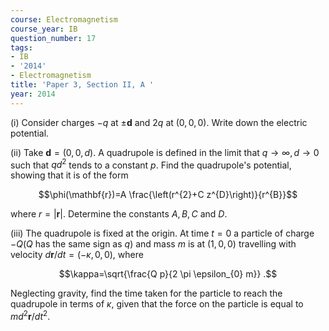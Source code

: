 ```yaml
---
course: Electromagnetism
course_year: IB
question_number: 17
tags:
- IB
- '2014'
- Electromagnetism
title: 'Paper 3, Section II, A '
year: 2014
---
```




(i) Consider charges $-q$ at $\pm \mathbf{d}$ and $2 q$ at $(0,0,0)$. Write down the electric potential.

(ii) Take $\mathbf{d}=(0,0, d)$. A quadrupole is defined in the limit that $q \rightarrow \infty, d \rightarrow 0$ such that $q d^{2}$ tends to a constant $p$. Find the quadrupole's potential, showing that it is of the form

$$\phi(\mathbf{r})=A \frac{\left(r^{2}+C z^{D}\right)}{r^{B}}$$

where $r=|\mathbf{r}|$. Determine the constants $A, B, C$ and $D$.

(iii) The quadrupole is fixed at the origin. At time $t=0$ a particle of charge $-Q(Q$ has the same sign as $q)$ and mass $m$ is at $(1,0,0)$ travelling with velocity $d \mathbf{r} / d t=(-\kappa, 0,0)$, where

$$\kappa=\sqrt{\frac{Q p}{2 \pi \epsilon_{0} m}} .$$

Neglecting gravity, find the time taken for the particle to reach the quadrupole in terms of $\kappa$, given that the force on the particle is equal to $m d^{2} \mathbf{r} / d t^{2}$.